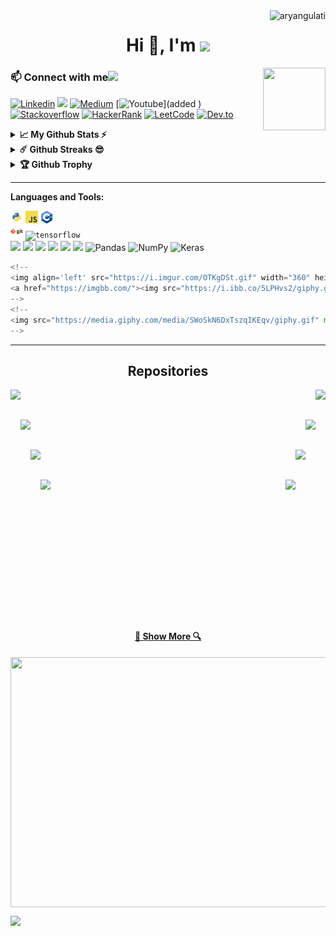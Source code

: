 <img align="right" src="https://komarev.com/ghpvc/?username=aryangulati" alt="aryangulati" />

<h1 align="center"> Hi 👋, I'm  <img src="https://media.giphy.com/media/hwlKbFIqI0PCFkyC6y/giphy.gif" width="500"></h1>
<img align="right" width ="100" height="100" src="https://user-images.githubusercontent.com/42711978/107768183-157f1180-6d5c-11eb-8ff6-4b2e8278fd08.gif")
---


<div align='center'> 

 ### 📫 Connect with me<img src="https://user-images.githubusercontent.com/42711978/107780737-19675f80-6d6d-11eb-95dd-102a22c972d3.gif" height="32">

[![Linkedin](https://img.shields.io/badge/linkedin-%230077B5.svg?&style=for-the-badge&logo=linkedin&logoColor=white)](https://www.linkedin.com/in/aryangulati)
<img src="https://media.giphy.com/media/WUlplcMpOCEmTGBtBW/giphy.gif" width="50">
[![Medium](https://img.shields.io/badge/medium-%2312100E.svg?&style=for-the-badge&logo=medium&logoColor=white)](https://aryangulati.medium.com/)
[![Youtube](https://img.shields.io/badge/youtube-%23FF0000.svg?&style=for-the-badge&logo=youtube&logoColor=white")](added )
[![Stackoverflow](https://img.shields.io/badge/Stack%20Overflow-%23FF5722.svg?&style=for-the-badge&logo=stackoverflow&logoColor=white)](https://stackoverflow.com/)
[![HackerRank](https://img.shields.io/badge/HackerRank-%23239120.svg?&style=for-the-badge&logo=hackerrank&logoColor=white)](https://www.hackerrank.com/)
[![LeetCode](https://img.shields.io/badge/LeetCode-%13580900.svg?&style=for-the-badge&logo=Leetcode&logoColor=white)](https://leetcode.com/)
[![Dev.to](https://img.shields.io/badge/Dev-%2312100E.svg?&style=for-the-badge&logo=dev&logoColor=white)](https://dev.to/)

</div>
<!--<h3 align="center"> <img src="https://komarev.com/ghpvc/?username=aryangulati" alt="aryangulati" /> </h3>-->



<details>	
  <summary><b>📈 My Github Stats ⚡</b></summary>
  <br>
<p align="center">
  <img width="70%" src="https://github-readme-stats.vercel.app/api?username=aryangulati&show_icons=true&theme=monokai" />
  <img width="29%" src="https://github-readme-stats.vercel.app/api/top-langs/?username=aryangulati&count_private=true&theme=monokai" />

</p>

  
<br>
</details>

<details>	
  <summary><b>☄️ Github Streaks 😎</b></summary>

<img align="left" height="180em" src="https://github-readme-streak-stats.herokuapp.com/?user=aryangulati&hide_border=true" />
<img align="right" width ="200" height="220" src="https://user-images.githubusercontent.com/42711978/107772013-a2789980-6d61-11eb-8b60-d00577b04276.gif"/>
<img align="center" width ="250" height="220" src="https://user-images.githubusercontent.com/42711978/107769300-cfc34880-6d5d-11eb-88dd-cda7cc8dd731.gif"/>

</details>
<details>	
  <summary><b>🏆 Github Trophy</b></summary>

[![trophy](https://github-profile-trophy.vercel.app/?username=aryangulati&theme=monokai)](https://github.com/ryo-ma/github-profile-trophy)
<img align="right" width ="200" height="200" src="https://user-images.githubusercontent.com/42711978/107769049-5b88a500-6d5d-11eb-80a2-28bd4ce78fa5.gif"/>

</details>

---

**Languages and Tools:**  
<!-- My Skills -->
<code><img height="20" src="https://raw.githubusercontent.com/github/explore/80688e429a7d4ef2fca1e82350fe8e3517d3494d/topics/python/python.png"></code> <code><img height="20" src="https://raw.githubusercontent.com/github/explore/80688e429a7d4ef2fca1e82350fe8e3517d3494d/topics/javascript/javascript.png"></code> <code><img height="20" src="https://raw.githubusercontent.com/github/explore/80688e429a7d4ef2fca1e82350fe8e3517d3494d/topics/cpp/cpp.png"></code> <code> <img height="20" src="https://raw.githubusercontent.com/github/explore/80688e429a7d4ef2fca1e82350fe8e3517d3494d/topics/git/git.png"></code> <code><img src="https://www.vectorlogo.zone/logos/tensorflow/tensorflow-icon.svg" alt="tensorflow" height="20"> </code> <img src="https://img.shields.io/badge/c%20-%2300599C.svg?&style=for-the-badge&logo=c&logoColor=white" width= 40px/> <img src="https://img.shields.io/badge/bootstrap%20-%23563D7C.svg?&style=for-the-badge&logo=bootstrap&logoColor=white" width=100px/> <img src="https://img.shields.io/badge/mysql-%2300f.svg?&style=for-the-badge&logo=mysql&logoColor=white" width=80px/> <img src="https://img.shields.io/badge/html5%20-%23E34F26.svg?&style=for-the-badge&logo=html5&logoColor=white" width=80px/> <img src="https://img.shields.io/badge/css3%20-%231572B6.svg?&style=for-the-badge&logo=css3&logoColor=white" width=70px/>   <img src="http://img.shields.io/badge/-VS%20Code-000000?style=for-the-badge&logo=Visual-studio-code&logoColor=blue"> <img alt="Pandas" src="https://img.shields.io/badge/pandas%20-%23150458.svg?&style=for-the-badge&logo=pandas&logoColor=white" > <img alt="NumPy" src="https://img.shields.io/badge/numpy%20-%23013243.svg?&style=for-the-badge&logo=numpy&logoColor=white" > <img alt="Keras" src="https://img.shields.io/badge/Keras%20-%23D00000.svg?&style=for-the-badge&logo=Keras&logoColor=white">

<!--<tr>
  <td width="50%">
      &nbsp; <br> [![Spotify](https://aryangulati.vercel.app/api/spotify)](https://open.spotify.com/user/2x8z5aobly2xe6go8shn6d9q8)</td>
  <td width="50%">-->






<!--
**aryangulati/aryangulati** is a ✨ _special_ ✨ repository because its `README.md` (this file) appears on your GitHub profile.

Here are some ideas to get you started:

- 🔭 I’m currently working on ...
- 🌱 I’m currently learning ...
- 👯 I’m looking to collaborate on ...
- 🤔 I’m looking for help with ...
- 💬 Ask me about ...
- 📫 How to reach me: ...
- 😄 Pronouns: ...
- ⚡ Fun fact: ...
-->



```python
<!--
<img align='left' src="https://i.imgur.com/OTKgDSt.gif" width="360" height="360"><br>
<a href="https://imgbb.com/"><img src="https://i.ibb.co/5LPHvs2/giphy.gif" alt="giphy" border="0" align="right"></a> 
-->
<!--
<img src="https://media.giphy.com/media/SWoSkN6DxTszqIKEqv/giphy.gif" min-width="400px" max-width="400px" width="400px" align="right" >
-->
```

<!--### Profile Views :-->

---

<h2 align="center">Repositories</h2>

<p width="100%" align="center">
  <a align="left" href="https://github.com/aryangulati/Codonfest" title="Codonfest"><img align="left" height="115" src="https://github-readme-stats.vercel.app/api/pin/?username=aryangulati&repo=Codonfest&theme=monokai"></a>
  <a align="right" href="https://github.com/aryangulati/python-programming/tree/Team-PY1" title="python-programming"><img align="right" height="115" src="https://github-readme-stats.vercel.app/api/pin/?username=aryangulati&repo=python-programming&theme=monokai"></a>
</p>
<br><br>
<p width="100%" align="center">
  <a align="left" href="https://github.com/aryangulati/Codonfest" title="Codonfest"><img align="left" height="115" src="https://github-readme-stats.vercel.app/api/pin/?username=aryangulati&repo=Codonfest&theme=monokai"></a>
  <a align="right" href="https://github.com/aryangulati/python-programming/tree/Team-PY1" title="python-programming"><img align="right" height="115" src="https://github-readme-stats.vercel.app/api/pin/?username=aryangulati&repo=python-programming&theme=monokai"></a>
</p>
<br><br>
<p width="100%" align="center">
  <a align="left" href="https://github.com/aryangulati/Codonfest" title="Codonfest"><img align="left" height="115" src="https://github-readme-stats.vercel.app/api/pin/?username=aryangulati&repo=Codonfest&theme=monokai"></a>
  <a align="right" href="https://github.com/aryangulati/python-programming/tree/Team-PY1" title="python-programming"><img align="right" height="115" src="https://github-readme-stats.vercel.app/api/pin/?username=aryangulati&repo=python-programming&theme=monokai"></a>
</p>
<br><br>
<p width="100%" align="center">
  <a align="left" href="https://github.com/aryangulati/Codonfest" title="Codonfest"><img align="left" height="115" src="https://github-readme-stats.vercel.app/api/pin/?username=aryangulati&repo=Codonfest&theme=monokai"></a>
  <a align="right" href="https://github.com/aryangulati/python-programming/tree/Team-PY1" title="python-programming"><img align="right" height="115" src="https://github-readme-stats.vercel.app/api/pin/?username=aryangulati&repo=python-programming&theme=monokai"></a>
</p>
<br><br><br><br><br><br><br><br><br><br><br><br><br>
<h4 align="center"><a href=https://github.com/aryangulati?tab=repositories" title="Show Repositories">🔎 Show More 🔍</a></h4>

  
 <p>
  <img align="center" width ="1200" height="400" src="https://user-images.githubusercontent.com/42711978/107771322-9d671a80-6d60-11eb-9352-13f861f43ff0.gif"/>
  </p>
  <img src="https://profile-counter.glitch.me/aryangulati/count.svg" /> <br>
